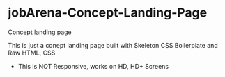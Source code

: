# jobArena-Concept-Landing-Page
Concept landing page

This is just a conept landing page built with Skeleton CSS Boilerplate and Raw HTML, CSS
* This is NOT Responsive, works on HD, HD+ Screens
